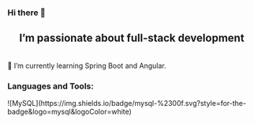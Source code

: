 ### Hi there 👋
<h2 align="center">I’m passionate about full-stack development</h2>
<br>
🌱 I’m currently learning Spring Boot and Angular.

<h3 align="left">Languages and Tools:</h3>
![MySQL](https://img.shields.io/badge/mysql-%2300f.svg?style=for-the-badge&logo=mysql&logoColor=white)


